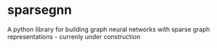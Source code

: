 # sparsegnn
A python library for building graph neural networks with sparse graph representations - currenly under construction
